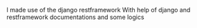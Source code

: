 I made use of the django restframework
With help of django and restframework documentations and some logics
